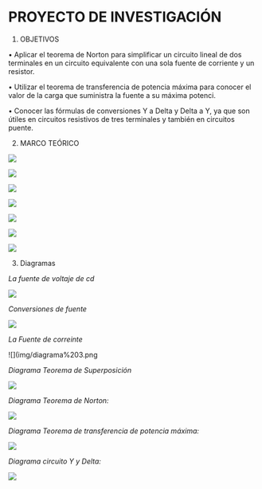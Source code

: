 #  PROYECTO DE INVESTIGACIÓN

1. OBJETIVOS


•	Aplicar el teorema de Norton para simplificar un circuito lineal de dos terminales en un circuito equivalente con una sola fuente de corriente y un resistor.

•	Utilizar el teorema de transferencia de potencia máxima para conocer el valor de la carga   que suministra la fuente a su máxima potenci.

•	Conocer las fórmulas de conversiones Y a Delta y Delta a Y, ya que son útiles en circuitos resistivos de tres terminales y también en circuitos puente.

2. MARCO TEÓRICO

![](img/marco%201.jpeg)

![](img/marco%202.jpeg)

![](img/marco%203.jpeg)

![](img/marco%204.jpg)



![](https://github.com/andressanttos/Producto_U1/blob/main/img/marco%206.png)

![](https://github.com/andressanttos/Producto_U1/blob/main/img/marco%207.png)

![](https://github.com/andressanttos/Producto_U1/blob/main/img/marco%208.png)

3. Diagramas

*La fuente de voltaje de cd*

![](img/diagrama%201.png)

*Conversiones de fuente*

![](img/diagrama%202.png)

*La Fuente de correinte*

![](img/diagrama%203.png

*Diagrama  Teorema de Superposición*

![](img/diagrama%204.png)

*Diagrama  Teorema de Norton:*

![](https://github.com/andressanttos/Producto_U1/blob/main/img/diagrama%206.png)

*Diagrama Teorema de transferencia de potencia máxima:*

![](https://github.com/andressanttos/Producto_U1/blob/main/img/diagrama%207.png)

*Diagrama circuito  Y y Delta:*

![](https://github.com/andressanttos/Producto_U1/blob/main/img/diagrama%208.png)
